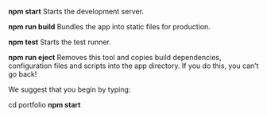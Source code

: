   **npm start**
    Starts the development server.

  **npm run build**
    Bundles the app into static files for production.

  **npm test**
    Starts the test runner.

  **npm run eject**
    Removes this tool and copies build dependencies, configuration files
    and scripts into the app directory. If you do this, you can’t go back!

We suggest that you begin by typing:

  cd portfolio
  **npm start**